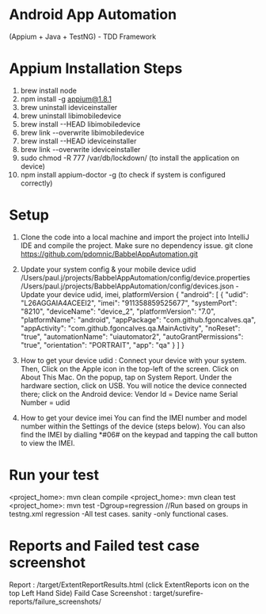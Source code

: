 # Android App Automation 
(Appium + Java + TestNG) - TDD Framework

# Appium Installation Steps
1. brew install node 
2. npm install -g appium@1.8.1
3. brew uninstall ideviceinstaller
4. brew uninstall libimobiledevice
5. brew install --HEAD libimobiledevice
6. brew link --overwrite libimobiledevice
7. brew install --HEAD ideviceinstaller
8. brew link --overwrite ideviceinstaller
9. sudo chmod -R 777 /var/db/lockdown/      (to install the application on device)
10. npm install appium-doctor -g            (to check if system is configured correctly)

# Setup
1. Clone the code into a local machine and import the project into IntelliJ IDE and compile the project. Make sure no dependency issue.
git clone https://github.com/pdomnic/BabbelAppAutomation.git

2. Update your system config & your mobile device udid
/Users/paul.j/projects/BabbelAppAutomation/config/device.properties
/Users/paul.j/projects/BabbelAppAutomation/config/devices.json   - Update your device udid, imei, platformVersion
{
  "android": [
    {
      "udid": "L26AGGAIA4ACEEI2",
      "imei": "911358859525677",
      "systemPort": "8210",
      "deviceName": "device_2",
      "platformVersion": "7.0",
      "platformName": "android",
      "appPackage": "com.github.fgoncalves.qa",
      "appActivity": "com.github.fgoncalves.qa.MainActivity",
      "noReset": "true",
      "automationName": "uiautomator2",
      "autoGrantPermissions": "true",
      "orientation": "PORTRAIT",
      "app": "qa"
    }
  ]
}

3. How to get your device udid : Connect your device with your system. Then,
Click on the Apple icon in the top-left of the screen. 
Click on About This Mac. On the popup, tap on System Report. 
Under the hardware section, click on USB. You will notice the device connected there; click on the Android device: 
Vendor Id = Device name
Serial Number = udid

4. How to get your device imei
You can find the IMEI number and model number within the Settings of the device (steps below). You can also find the IMEI by dialling *#06# on the keypad and tapping the call button to view the IMEI.


# Run your test
<project_home>: mvn clean compile
<project_home>: mvn clean test
<project_home>: mvn test -Dgroup=regression //Run based on groups in testng.xml regression -All test cases. sanity -only functional cases.

# Reports and Failed test case screenshot
Report : /target/ExtentReportResults.html   (click ExtentReports icon on the top Left Hand Side)
Faild Case Screenshot : target/surefire-reports/failure_screenshots/

